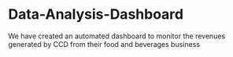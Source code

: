 # Data-Analysis-Dashboard
We have created an automated dashboard to monitor the revenues generated by CCD from their food and beverages business
